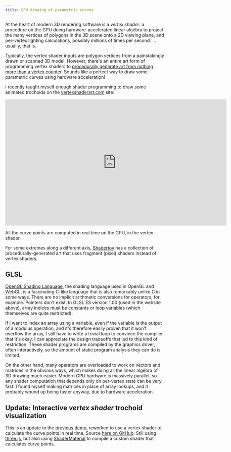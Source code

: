 ```yaml
---
title: GPU drawing of parametric curves
---
```


At the heart of modern 3D rendering software is a *vertex shader*: a procedure on the GPU doing hardware-accelerated linear algebra to project the many vertices of polygons in the 3D scene onto a 2D viewing plane, and per-vertex lighting calculations, possibly millions of times per second.
…usually, that is.

Typically, the vertex shader inputs are polygon vertices from a painstakingly drawn or scanned 3D model.
However, there's an entire art form of programming vertex shaders to [procedurally generate art from nothing more than a vertex counter](https://webgl2fundamentals.org/webgl/lessons/webgl-drawing-without-data.html).
Sounds like a perfect way to draw some parametric curves using hardware acceleration!

I recently taught myself enough shader programming to draw some animated trochoids on the [vertexshaderart.com](https://www.vertexshaderart.com) site:

<iframe width="700" height="400" src="https://www.vertexshaderart.com/art/rXA7dW2QF9uYGive2" frameborder="0" allowfullscreen></iframe>

All the curve points are computed in real time on the GPU, in the vertex shader.

For some extremes along a different axis, [Shadertoy](https://shadertoy.com/) has a collection of procedurally-generated art that uses fragment (pixel) shaders instead of vertex shaders.

## GLSL

[OpenGL Shading Language](https://en.wikipedia.org/wiki/OpenGL_Shading_Language), the shading language used in OpenGL and WebGL, is a fascinating C-like language that is also remarkably unlike C in some ways.
There are no implicit arithmetic conversions for operators, for example.
Pointers don't exist.
In GLSL ES version 1.00 (used in the website above), array indices must be constants or loop variables (which themselves are quite restricted).

If I want to index an array using a variable, even if the variable is the output of a modulus operation, and it's therefore easily proven that it won't overflow the array, I still have to write a trivial loop to convince the compiler that it's okay.
I can appreciate the design tradeoffs that led to this kind of restriction.
These shader programs are compiled by the graphics driver, often interactively, so the amount of static program analysis they can do is limited.

On the other hand, many operators are overloaded to work on vectors and matrices in the obvious ways, which makes doing all the linear algebra of 3D drawing much easier.
Modern GPU hardware is massively parallel, so any shader computation that depends only on per-vertex state can be very fast.
I found myself making matrices in place of array lookups, and it probably wound up being faster anyway, due to hardware acceleration.

## Update: Interactive *vertex shader* trochoid visualization

This is an update to the [previous demo](/blog/math/2022/04/27/webgl-trochoids/), reworked to use a vertex shader to calculate the curve points in real time.
Source [here on GitHub](https://github.com/argonblue/argonblue.github.io/blob/main/assets/troch-vs.js).
Still using [three.js](https://threejs.org/), but also using [ShaderMaterial](https://threejs.org/docs/index.html#api/en/materials/ShaderMaterial) to compile a custom shader that calculates curve points.

<style>
    .lil-gui { --name-width: 25%; }
    .lil-gui.root { position: absolute; top: 0px; right: 0px; }
    div.gl-container {
      position: relative;
      top: 0px; left: 0px;
      width: 100%;
      z-index: 9000;
    }
    canvas.gl-container { display: block; width: 100%; height: 100%; }
    @media (min-height: 500px) {
      div.gl-container { min-height: 400px; }
    }
    @media (min-width: 600px) {
      .lil-gui.root { --width: 200px; }
    }
</style>
<div class="gl-container">
    <canvas class="gl-container" style="display: block"></canvas>
</div>
<script async src="https://unpkg.com/es-module-shims@1.5.4/dist/es-module-shims.js"></script>
<script type="importmap">
  {
    "imports": {
      "three": "https://unpkg.com/three@0.139/build/three.module.js"
    }
  }
</script>
<script src="https://unpkg.com/mathjs@10.5.0/lib/browser/math.js"></script>
<script type="module" src="/assets/troch-vs.js"></script>

Among other things, I relearned that drawing (thick) lines is hard, especially when they're animated curvy lines with loops and cusps, like you get with trochoids.
It's probably a story for another time.
For now, I'll just say that the joints between segments can be difficult to draw in a pleasing way, especially when there are many quickly turning segments that are shorter than they are wide.
You can try adjusting the rendering parameters in the above demo (especially linewidth) to see if you notice the issues.

